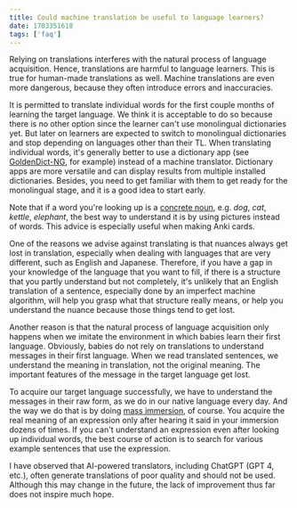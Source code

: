 ```yaml
---
title: Could machine translation be useful to language learners?
date: 1703351618
tags: ['faq']
---
```


Relying on translations interferes with the natural process of language acquisition.
Hence, translations are harmful to language learners.
This is true for human-made translations as well.
Machine translations are even more dangerous,
because they often introduce errors and inaccuracies.

It is permitted to translate individual words
for the first couple months of learning the target language.
We think it is acceptable to do so because there is no other option
since the learner can't use monolingual dictionaries yet.
But later on learners are expected to switch to monolingual dictionaries
and stop depending on languages other than their TL.
When translating individual words,
it's generally better to use a dictionary app
(see [GoldenDict-NG](setting-up-goldendict.html), for example)
instead of a machine translator.
Dictionary apps are more versatile
and can display results from multiple installed dictionaries.
Besides,
you need to get familiar with them to get ready for the monolingual stage,
and it is a good idea to start early.

Note that if a word you're looking up is a
[concrete noun](https://www.ldoceonline.com/dictionary/concrete-noun),
e.g. *dog*, *cat*, *kettle*, *elephant*,
the best way to understand it is by using pictures instead of words.
This advice is especially useful when making Anki cards.

One of the reasons we advise against translating is that
nuances always get lost in translation,
especially when dealing with languages that are very different,
such as English and Japanese.
Therefore,
if you have a gap in your knowledge of the language that you want to fill,
if there is a structure that you partly understand but not completely,
it's unlikely that an English translation of a sentence,
especially done by an imperfect machine algorithm,
will help you grasp what that structure really means,
or help you understand the nuance
because those things tend to get lost.

Another reason is that the natural process of language acquisition
only happens when we imitate the environment in which babies learn their first language.
Obviously,
babies do not rely on translations to understand messages in their first language.
When we read translated sentences,
we understand the meaning in translation,
not the original meaning.
The important features of the message in the target language get lost.

To acquire our target language successfully,
we have to understand the messages in their raw form,
as we do in our native language every day.
And the way we do that is by doing [mass immersion](mass-immersion.html), of course.
You acquire the real meaning of an expression
only after hearing it said in your immersion dozens of times.
If you can't understand an expression even after looking up individual words,
the best course of action is to search for various example sentences that use the expression.

I have observed that AI-powered translators,
including ChatGPT (GPT 4, etc.),
often generate translations of poor quality and should not be used.
Although this may change in the future,
the lack of improvement thus far does not inspire much hope.

